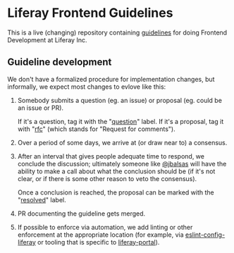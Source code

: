 # Liferay Frontend Guidelines

This is a live (changing) repository containing [guidelines](/guidelines) for doing Frontend Development at Liferay Inc.

## Guideline development

We don't have a formalized procedure for implementation changes, but informally, we expect most changes to evlove like this:

1.  Somebody submits a question (eg. an issue) or proposal (eg. could be an issue or PR).

    If it's a question, tag it with the "[question](https://github.com/liferay/liferay-frontend-guidelines/labels/question)" label. If it's a proposal, tag it with "[rfc](https://github.com/liferay/liferay-frontend-guidelines/labels/rfc)" (which stands for "Request for comments").

2.  Over a period of some days, we arrive at (or draw near to) a consensus.
3.  After an interval that gives people adequate time to respond, we conclude the discussion; ultimately someone like [@jbalsas](https://github.com/jbalsas) will have the ability to make a call about what the conclusion should be (if it's not clear, or if there is some other reason to veto the consensus).

    Once a conclusion is reached, the proposal can be marked with the "[resolved](https://github.com/liferay/liferay-frontend-guidelines/labels/resolved)" label.

4.  PR documenting the guideline gets merged.
5.  If possible to enforce via automation, we add linting or other enforcement at the appropriate location (for example, via [eslint-config-liferay](https://github.com/liferay/eslint-config-liferay) or tooling that is specific to [liferay-portal](https://github.com/liferay)).
